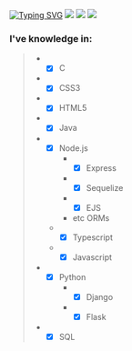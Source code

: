 [![Typing SVG](https://readme-typing-svg.herokuapp.com?font=SF+Pro&size=32&duration=4000&pause=2000&color=9A9A9A&center=true&vCenter=true&width=1012&lines=Hey%2C+welcome+to+my+profile!;Luis+Gonzaga+-+Full+Stack+Developer)](https://git.io/typing-svg)
[<img src="https://img.shields.io/badge/Telegram-2CA5E0?style=for-the-badge&logo=telegram&logoColor=white" />](https://t.me/n0_cl1ck) [<img src="https://img.shields.io/badge/Instagram-E4405F?style=for-the-badge&logo=instagram&logoColor=white" />](https://instagram.com/lu1s.gonz) [<img src="https://img.shields.io/badge/Discord-7289DA?style=for-the-badge&logo=discord&logoColor=white" />](https://discordapp.com/users/515730867172278273/)
### I've knowledge in:
>
> * - [X] C
> * - [X] CSS3
> * - [X] HTML5
> * - [X] Java
> * - [X] Node.js
>     * - [X] Express
>     * - [X] Sequelize
>     * - [X] EJS
>     * etc ORMs
>   * - [X] Typescript
>   * - [X] Javascript
> * - [X] Python
>     * - [X] Django
>     * - [X] Flask
> * - [X] SQL

